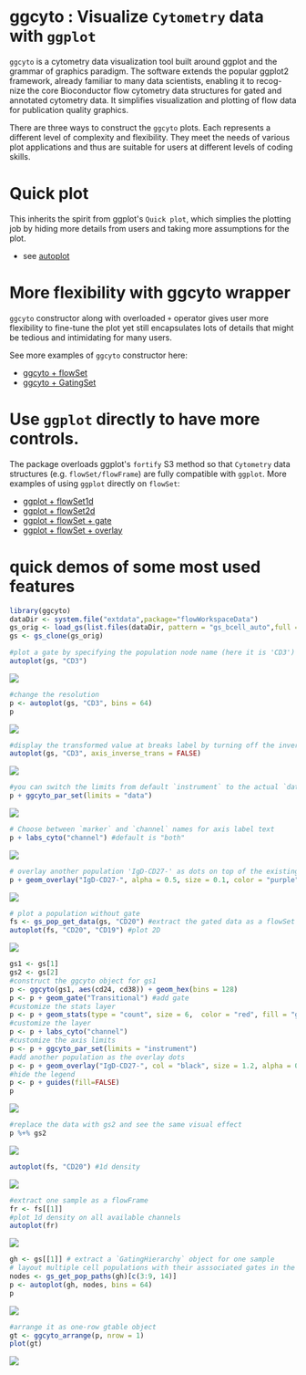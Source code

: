 # ggcyto : Visualize `Cytometry` data with `ggplot`

`ggcyto` is a cytometry data visualization tool built around ggplot and the grammar of graphics paradigm. The software extends the popular ggplot2 framework, already familiar to many data scientists, enabling it to recog-nize the core Bioconductor flow cytometry data structures for gated and annotated cytometry data. It simplifies visualization and plotting of flow data for publication quality graphics. 


There are three ways to construct the `ggcyto` plots. Each represents a different level of complexity and flexibility.  They meet the needs of various plot applications and thus are suitable for users at different levels of coding skills.

# Quick plot

This inherits the spirit from ggplot's `Quick plot`, which simplies the plotting job by hiding more details from users and taking more assumptions for the plot.

* see [autoplot](vignettes/autoplot.md)

# More flexibility with **ggcyto** wrapper

`ggcyto` constructor along with overloaded `+` operator gives user more flexibility to fine-tune the plot yet still encapsulates lots of details that might be tedious and intimidating for many users.

See more examples of `ggcyto` constructor here:

* [ggcyto + flowSet](vignettes/ggcyto.flowSet.md)
* [ggcyto + GatingSet](vignettes/ggcyto.GatingSet.md)

# Use `ggplot` directly to have more controls. 
The package overloads ggplot's `fortify` S3 method so that `Cytometry` data structures (e.g. `flowSet/flowFrame`) are fully compatible with `ggplot`. More examples of using `ggplot` directly on `flowSet`:

* [ggplot + flowSet1d](vignettes/advanced/ggplot.flowSet.1d.md)
* [ggplot + flowSet2d](vignettes/advanced/ggplot.flowSet.2d.md)
* [ggplot + flowSet + gate](vignettes/advanced/ggplot.flowSet.gate.md)
* [ggplot + flowSet + overlay](vignettes/advanced/ggplot.flowSet.overlay.md)

# quick demos of some most used features 


```r
library(ggcyto)
dataDir <- system.file("extdata",package="flowWorkspaceData")
gs_orig <- load_gs(list.files(dataDir, pattern = "gs_bcell_auto",full = TRUE))
gs <- gs_clone(gs_orig)
```




```r
#plot a gate by specifying the population node name (here it is 'CD3')
autoplot(gs, "CD3")
```

![](man/figures/unnamed-chunk-5-1.png)<!-- -->

```r
#change the resolution
p <- autoplot(gs, "CD3", bins = 64)
p
```

![](man/figures/unnamed-chunk-5-2.png)<!-- -->

```r
#display the transformed value at breaks label by turning off the inverse transform
autoplot(gs, "CD3", axis_inverse_trans = FALSE)
```

![](man/figures/unnamed-chunk-5-3.png)<!-- -->

```r
#you can switch the limits from default `instrument` to the actual `data` range
p + ggcyto_par_set(limits = "data")
```

![](man/figures/unnamed-chunk-5-4.png)<!-- -->

```r
# Choose between `marker` and `channel` names for axis label text
p + labs_cyto("channel") #default is "both"
```

![](man/figures/unnamed-chunk-5-5.png)<!-- -->

```r
# overlay another population 'IgD-CD27-' as dots on top of the existing plot
p + geom_overlay("IgD-CD27-", alpha = 0.5, size = 0.1, color = "purple")
```

![](man/figures/unnamed-chunk-5-6.png)<!-- -->

```r
# plot a population without gate
fs <- gs_pop_get_data(gs, "CD20") #extract the gated data as a flowSet
autoplot(fs, "CD20", "CD19") #plot 2D
```

![](man/figures/unnamed-chunk-5-7.png)<!-- -->

```r
gs1 <- gs[1]
gs2 <- gs[2]
#construct the ggcyto object for gs1
p <- ggcyto(gs1, aes(cd24, cd38)) + geom_hex(bins = 128)
p <- p + geom_gate("Transitional") #add gate
#customize the stats layer
p <- p + geom_stats(type = "count", size = 6,  color = "red", fill = "green", adjust = 0.7)
#customize the layer
p <- p + labs_cyto("channel")
#customize the axis limits
p <- p + ggcyto_par_set(limits = "instrument")
#add another population as the overlay dots
p <- p + geom_overlay("IgD-CD27-", col = "black", size = 1.2, alpha = 0.4)
#hide the legend
p <- p + guides(fill=FALSE)
p
```

![](man/figures/unnamed-chunk-6-1.png)<!-- -->

```r
#replace the data with gs2 and see the same visual effect
p %+% gs2
```

![](man/figures/unnamed-chunk-6-2.png)<!-- -->


```r
autoplot(fs, "CD20") #1d density
```

![](man/figures/unnamed-chunk-7-1.png)<!-- -->

```r
#extract one sample as a flowFrame
fr <- fs[[1]]
#plot 1d density on all available channels
autoplot(fr)
```

![](man/figures/unnamed-chunk-8-1.png)<!-- -->

 

```r
gh <- gs[[1]] # extract a `GatingHierarchy` object for one sample
# layout multiple cell populations with their asssociated gates in the same plot.
nodes <- gs_get_pop_paths(gh)[c(3:9, 14)]
p <- autoplot(gh, nodes, bins = 64)
p
```

![](man/figures/unnamed-chunk-9-1.png)<!-- -->


```r
#arrange it as one-row gtable object
gt <- ggcyto_arrange(p, nrow = 1)
plot(gt)
```

![](man/figures/unnamed-chunk-10-1.png)<!-- -->



